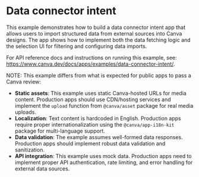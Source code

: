 # Data connector intent

This example demonstrates how to build a data connector intent app that allows users to import structured data from external sources into Canva designs. The app shows how to implement both the data fetching logic and the selection UI for filtering and configuring data imports.

For API reference docs and instructions on running this example, see: <https://www.canva.dev/docs/apps/examples/data-connector-intent/>.

NOTE: This example differs from what is expected for public apps to pass a Canva review:

- **Static assets**: This example uses static Canva-hosted URLs for media content. Production apps should use CDN/hosting services and implement the `upload` function from `@canva/asset` package for real media uploads.
- **Localization**: Text content is hardcoded in English. Production apps require proper internationalization using the `@canva/app-i18n-kit` package for multi-language support.
- **Data validation**: The example assumes well-formed data responses. Production apps should implement robust data validation and sanitization.
- **API integration**: This example uses mock data. Production apps need to implement proper API authentication, rate limiting, and error handling for external data sources.
